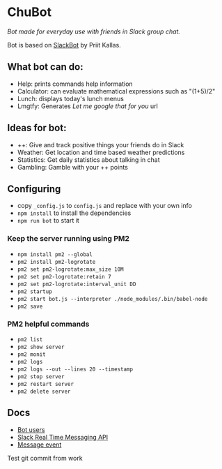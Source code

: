 # ChuBot
*Bot made for everyday use with friends in Slack group chat.*

Bot is based on [SlackBot](https://github.com/kallaspriit/slackbot) by Priit Kallas.

## What bot can do:
- Help: prints commands help information
- Calculator: can evaluate mathematical expressions such as "(1+5)/2"
- Lunch: displays today's lunch menus
- Lmgtfy: Generates *Let me google that for you* url

## Ideas for bot:
- ++: Give and track positive things your friends do in Slack
- Weather: Get location and time based weather predictions
- Statistics: Get daily statistics about talking in chat
- Gambling: Gamble with your ++ points

## Configuring
- copy `_config.js` to `config.js` and replace with your own info
- `npm install` to install the dependencies
- `npm run bot` to start it

### Keep the server running using PM2
- `npm install pm2 --global`
- `pm2 install pm2-logrotate`
- `pm2 set pm2-logrotate:max_size 10M`
- `pm2 set pm2-logrotate:retain 7`
- `pm2 set pm2-logrotate:interval_unit DD`
- `pm2 startup`
- `pm2 start bot.js --interpreter ./node_modules/.bin/babel-node`
- `pm2 save`

### PM2 helpful commands
- `pm2 list`
- `pm2 show server`
- `pm2 monit`
- `pm2 logs`
- `pm2 logs --out --lines 20 --timestamp`
- `pm2 stop server`
- `pm2 restart server`
- `pm2 delete server`

## Docs
- [Bot users](https://api.slack.com/bot-users)
- [Slack Real Time Messaging API](https://api.slack.com/rtm)
- [Message event](https://api.slack.com/events/message)

Test git commit from work